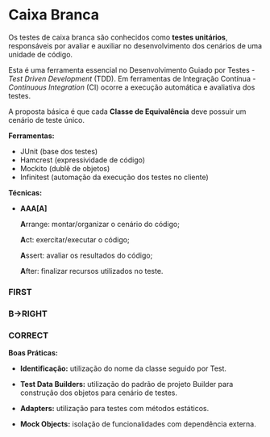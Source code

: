 # Caixa Branca
Os testes de caixa branca são conhecidos como **testes unitários**, responsáveis por avaliar e auxiliar no desenvolvimento dos cenários de uma unidade de código.

Esta é uma ferramenta essencial no Desenvolvimento Guiado por Testes - *Test Driven Development* (TDD). Em ferramentas de Integração Contínua - *Continuous Integration* (CI) ocorre a execução automática e avaliativa dos testes.

A proposta básica é que cada **Classe de Equivalência** deve possuir um cenário de teste único.

**Ferramentas:**
* JUnit (base dos testes)
* Hamcrest (expressividade de código)
* Mockito (dublê de objetos)
* Infinitest (automação da execução dos testes no cliente)

**Técnicas:**

* **AAA[A]**

  **A**rrange: montar/organizar o cenário do código;

  **A**ct: exercitar/executar o código;

  **A**ssert: avaliar os resultados do código;

  **A**fter: finalizar recursos utilizados no teste.

### FIRST
### B->RIGHT
### CORRECT

**Boas Práticas:**

* **Identificação:** utilização do nome da classe seguido por Test.

* **Test Data Builders:** utilização do padrão de projeto Builder para construção dos objetos para cenário de testes.

* **Adapters:** utilização para testes com métodos estáticos.

* **Mock Objects:** isolação de funcionalidades com dependência externa.
